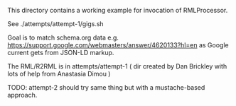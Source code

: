 
This directory contains a working example for invocation of RMLProcessor.

See ./attempts/attempt-1/gigs.sh 

Goal is to match schema.org data e.g. https://support.google.com/webmasters/answer/4620133?hl=en as
Google current gets from JSON-LD markup.

The RML/R2RML is in attempts/attempt-1 ( dir created by Dan Brickley with lots of help from Anastasia Dimou )

TODO: attempt-2 should try same thing but with a mustache-based approach.


